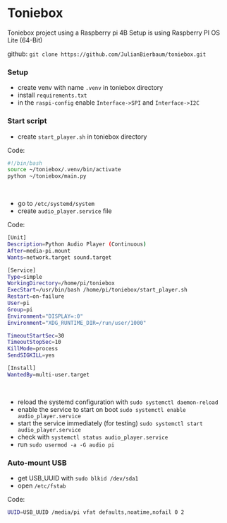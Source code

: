 # **Toniebox**
Toniebox project using a Raspberry pi 4B
Setup is using Raspberry PI OS Lite (64-Bit)

github:
```git clone https://github.com/JulianBierbaum/toniebox.git```

### Setup
- create venv with name ```.venv``` in toniebox directory
- install ```requirements.txt```
- in the ```raspi-config``` enable ```Interface->SPI``` and ```Interface->I2C```

### Start script

- create ```start_player.sh``` in toniebox directory

Code:
```sh
#!/bin/bash
source ~/toniebox/.venv/bin/activate
python ~/toniebox/main.py
```
<br> 

- go to ```/etc/systemd/system```
- create ```audio_player.service``` file

Code:
```sh
[Unit]
Description=Python Audio Player (Continuous)
After=media-pi.mount
Wants=network.target sound.target

[Service]
Type=simple
WorkingDirectory=/home/pi/toniebox
ExecStart=/usr/bin/bash /home/pi/toniebox/start_player.sh
Restart=on-failure
User=pi
Group=pi
Environment="DISPLAY=:0"
Environment="XDG_RUNTIME_DIR=/run/user/1000"

TimeoutStartSec=30
TimeoutStopSec=10
KillMode=process
SendSIGKILL=yes

[Install]
WantedBy=multi-user.target
```

<br>

- reload the systemd configuration with ```sudo systemctl daemon-reload```
- enable the service to start on boot ```sudo systemctl enable audio_player.service```
- start the service immediately (for testing) ```sudo systemctl start audio_player.service```
- check with ```systemctl status audio_player.service```
- run ```sudo usermod -a -G audio pi```


### Auto-mount USB

- get USB_UUID with ```sudo blkid /dev/sda1```
- open ```/etc/fstab```

Code:
``````bash
UUID=USB_UUID /media/pi vfat defaults,noatime,nofail 0 2
``````
